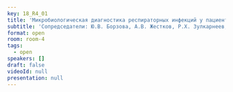 ```yaml
---
key: 18_R4_01
title: 'Микробиологическая диагностика респираторных инфекций у пациентов с муковисцидозом и нарушениями иммунитета'
subtitle: 'Сопредседатели: Ю.В. Борзова, А.В. Жестков, Р.Х. Зулкарнеев, С.В. Поликарпова'
format: open
room: room-4
tags:
  - open
speakers: []
draft: false
videoId: null
presentation: null
---
```

